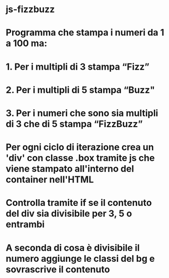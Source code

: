 # js-fizzbuzz

# Programma che stampa i numeri da 1 a 100 ma:
# 1. Per i multipli di 3 stampa “Fizz”
# 2. Per i multipli di 5 stampa “Buzz"
# 3. Per i numeri che sono sia multipli di 3 che di 5 stampa “FizzBuzz”

# Per ogni ciclo di iterazione crea un 'div' con classe .box tramite js che viene stampato all'interno del container nell'HTML
# Controlla tramite if se il contenuto del div sia divisibile per 3, 5 o entrambi
# A seconda di cosa è divisibile il numero aggiunge le classi del bg e sovrascrive il contenuto